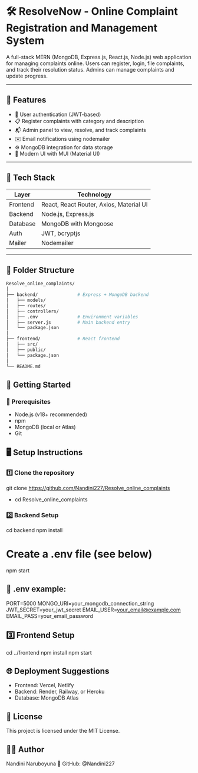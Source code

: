 # 🛠️ ResolveNow - Online Complaint Registration and Management System

A full-stack MERN (MongoDB, Express.js, React.js, Node.js) web application for managing complaints
  online. Users can register, login, file complaints, and track their resolution status. Admins
   can manage complaints and update progress.

---

## 📌 Features

- 🔐 User authentication (JWT-based)
- 📋 Register complaints with category and description
- 📬 Admin panel to view, resolve, and track complaints
- ✉️ Email notifications using nodemailer
- ⚙️ MongoDB integration for data storage
- 🎨 Modern UI with MUI (Material UI)

---

## 🧱 Tech Stack

| Layer    | Technology                              |
| -------- | --------------------------------------- |
| Frontend | React, React Router, Axios, Material UI |
| Backend  | Node.js, Express.js                     |
| Database | MongoDB with Mongoose                   |
| Auth     | JWT, bcryptjs                           |
| Mailer   | Nodemailer                              |

---

## 📁 Folder Structure

```bash
Resolve_online_complaints/
│
├── backend/               # Express + MongoDB backend
│   ├── models/
│   ├── routes/
│   ├── controllers/
│   ├── .env               # Environment variables
│   ├── server.js          # Main backend entry
│   └── package.json
│
├── frontend/              # React frontend
│   ├── src/
│   ├── public/
│   └── package.json
│
└── README.md
```
## 🚀 Getting Started
### 🔧 Prerequisites
- Node.js (v18+ recommended)
- npm
- MongoDB (local or Atlas)
- Git
## 🖥️ Setup Instructions
### 1️⃣ Clone the repository
git clone https://github.com/Nandini227/Resolve_online_complaints
- cd Resolve_online_complaints
### 2️⃣ Backend Setup
cd backend
npm install
# Create a .env file (see below)
npm start
## 📄 .env example:

PORT=5000
MONGO_URI=your_mongodb_connection_string
JWT_SECRET=your_jwt_secret
EMAIL_USER=your_email@example.com
EMAIL_PASS=your_email_password
## 3️⃣ Frontend Setup
cd ../frontend
npm install
npm start
## 🌐 Deployment Suggestions
- Frontend: Vercel, Netlify
- Backend: Render, Railway, or Heroku
- Database: MongoDB Atlas
## 📜 License
This project is licensed under the MIT License.

## 🙋‍♂️ Author
Nandini Naruboyuna 🔗 GitHub: @Nandini227
